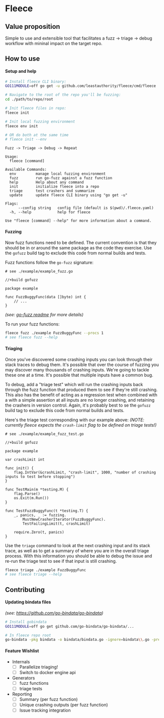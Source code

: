 # Fleece
## Value proposition
Simple to use and extensible tool that facilitates a fuzz -> triage -> debug workflow with mininal impact on the target repo.

## How to use
#### Setup and help
```bash
# Install fleece CLI binary:
GO111MODULE=off go get -u github.com/leastauthority/fleece/cmd/fleece

# Navigate to the root of the repo you'll be fuzzing:
cd ./path/to/repo/root

# Init fleece files in repo:
fleece init

# Init local fuzzing environment
fleece env init

# OR do both at the same time
# fleece init --env
```
```
Fuzz -> Triage -> Debug -> Repeat

Usage:
  fleece [command]

Available Commands:
  env         manage local fuzzing environment
  fuzz        run go-fuzz against a fuzz function
  help        Help about any command
  init        initialize fleece into a repo
  triage      test crashers and summarize
  update      update fleece CLI binary using "go get -u"

Flags:
      --config string   config file (default is $(pwd)/.fleece.yaml)
  -h, --help            help for fleece

Use "fleece [command] --help" for more information about a command.
```

#### Fuzzing
Now fuzz functions need to be defined.
The current convention is that they should be in or around the same package as the code they exercise.
Use the `gofuzz` build tag to exclude this code from normal builds and tests.

Fuzz functions follow the `go-fuzz` signature:
```golang
# see ./example/example_fuzz.go

//+build gofuzz

package example

func FuzzBuggyFunc(data []byte) int {
    // ...
}
```
_(see: [go-fuzz readme](https://github.com/dvyukov/go-fuzz/blob/master/README.md) for more details)_

To run your fuzz functions:
```bash
fleece fuzz ./example FuzzBuggyFunc --procs 1
# see fleece fuzz --help
```

#### Triaging
Once you've discovered some crashing inputs you can look through their stack traces to debug them.
It's possible that over the course of fuzzing you may discover many thousands of crashing inputs.
We're going to tackle these one at a time.
It's possible that multiple inputs have a common bug.

To debug, add a "triage test" which will run the crashing inputs back through the fuzz function that produced them to see if they're still crashing.
This also has the benefit of acting as a regression test when combined with a with a simple assertion at all inputs are no longer crashing, and retaining the crashers in version control.
Again, it's probably best to se the `gofuzz` build tag to exclude this code from normal builds and tests.

Here's the triage test corresponding with our example above:
_(NOTE: currently fleece expects the `crash-limit` flag to be defined on triage tests!)_
```golang
# see ./example/example_fuzz_test.go

//+build gofuzz

package example

var crashLimit int

func init() {
	flag.IntVar(&crashLimit, "crash-limit", 1000, "number of crashing inputs to test before stopping")
}

func TestMain(m *testing.M) {
	flag.Parse()
	os.Exit(m.Run())
}

func TestFuzzBuggyFunc(t *testing.T) {
	_, panics, _ := fuzzing.
		MustNewCrasherIterator(FuzzBuggyFunc).
		TestFailingLimit(t, crashLimit)

	require.Zero(t, panics)
}
```

Use the `triage` command to look at the next crashing input and its stack trace, as well as to get a summary of where you are in the overall triage process.
With this information you should be able to debug the issue and re-run the triage test to see if that input is still crashing.
```bash
fleece triage ./example FuzzBuggyFunc
# see fleece triage --help
```

## Contributing
#### Updating bindata files

_(see: https://github.com/go-bindata/go-bindata)_
```bash
# Install gobindata
GO111MODULE=off go get github.com/go-bindata/go-bindata/...

# In fleece repo root
go-bindata -pkg bindata -o bindata/bindata.go -ignore=bindata\\.go -prefix=bindata ./bindata/...
```


#### Feature Wishlist
- Internals
  + [ ] Parallelize triaging!
  + [ ] Switch to docker engine api
- Generators
  + [ ] fuzz functions
  + [ ] triage tests
- Reporting
  + [ ] Summary (per fuzz function)
  + [ ] Unique crashing outputs (per fuzz function)
  + [ ] Issue tracking integration
